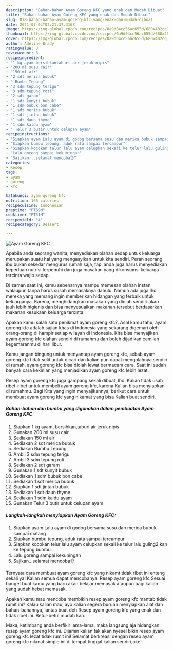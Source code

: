 ```yaml
---
description: "Bahan-bahan Ayam Goreng KFC yang enak dan Mudah Dibuat"
title: "Bahan-bahan Ayam Goreng KFC yang enak dan Mudah Dibuat"
slug: 878-bahan-bahan-ayam-goreng-kfc-yang-enak-dan-mudah-dibuat
date: 2021-07-04T02:21:37.316Z
image: https://img-global.cpcdn.com/recipes/0a9d04cc56ac655d/680x482cq70/ayam-goreng-kfc-foto-resep-utama.jpg
thumbnail: https://img-global.cpcdn.com/recipes/0a9d04cc56ac655d/680x482cq70/ayam-goreng-kfc-foto-resep-utama.jpg
cover: https://img-global.cpcdn.com/recipes/0a9d04cc56ac655d/680x482cq70/ayam-goreng-kfc-foto-resep-utama.jpg
author: Adeline Brady
ratingvalue: 3
reviewcount: 3
recipeingredient:
- "1 kg ayam bersihkantaburi air jeruk nipis"
- "200 ml susu cair"
- "150 ml air"
- "2 sdt merica bubuk"
- " Bumbu Tepung"
- "3 sdm tepung terigu"
- "3 sdm tepung roti"
- "2 sdt garam"
- "1 sdt kunyit bubuk"
- "1 sdm bubuk bon cabe"
- "1 sdt merica bubuk"
- "1 sdt jintan bubuk"
- "1 sdt daun thyme"
- "1 sdm kaldu ayam"
- " Telur 3 butir untuk celupan ayam"
recipeinstructions:
- "Siapkan ayam Lalu ayam di godog bersama susu dan merica bubuk sampai matang"
- "Siapkan bumbu tepung, aduk rata sampai tercampur"
- "Siapkan kocokan telur lalu ayam celupkan sekali ke telur lalu guling2 kan ke tepung bumbu"
- "Lalu goreng sampai kekuningan"
- "Sajikan...selamat mencoba👌"
categories:
- Resep
tags:
- ayam
- goreng
- kfc

katakunci: ayam goreng kfc 
nutrition: 166 calories
recipecuisine: Indonesian
preptime: "PT39M"
cooktime: "PT31M"
recipeyield: "4"
recipecategory: Dessert

---
```



![Ayam Goreng KFC](https://img-global.cpcdn.com/recipes/0a9d04cc56ac655d/680x482cq70/ayam-goreng-kfc-foto-resep-utama.jpg)

Apabila anda seorang wanita, menyediakan olahan sedap untuk keluarga merupakan suatu hal yang mengasyikan untuk kita sendiri. Peran seorang ibu bukan sekedar mengurus rumah saja, tapi anda juga harus menyediakan keperluan nutrisi terpenuhi dan juga masakan yang dikonsumsi keluarga tercinta wajib sedap.

Di zaman  saat ini, kamu sebenarnya mampu memesan olahan instan walaupun tanpa harus susah memasaknya dahulu. Namun ada juga lho mereka yang memang ingin memberikan hidangan yang terbaik untuk keluarganya. Karena, menghidangkan masakan yang diolah sendiri akan jauh lebih higienis dan bisa menyesuaikan makanan tersebut berdasarkan makanan kesukaan keluarga tercinta. 



Apakah kamu salah satu penikmat ayam goreng kfc?. Asal kamu tahu, ayam goreng kfc adalah sajian khas di Indonesia yang sekarang digemari oleh orang-orang di hampir setiap wilayah di Indonesia. Kita bisa menyajikan ayam goreng kfc olahan sendiri di rumahmu dan boleh dijadikan camilan kegemaranmu di hari libur.

Kamu jangan bingung untuk menyantap ayam goreng kfc, sebab ayam goreng kfc tidak sulit untuk dicari dan kalian pun dapat mengolahnya sendiri di rumah. ayam goreng kfc bisa diolah lewat bermacam cara. Saat ini sudah banyak cara kekinian yang menjadikan ayam goreng kfc lebih lezat.

Resep ayam goreng kfc juga gampang sekali dibuat, lho. Kalian tidak usah ribet-ribet untuk membeli ayam goreng kfc, karena Kalian bisa menyiapkan di rumahmu. Bagi Kita yang ingin menyajikannya, berikut cara untuk membuat ayam goreng kfc yang nikamat yang bisa Kalian buat sendiri.

<!--inarticleads1-->

##### Bahan-bahan dan bumbu yang digunakan dalam pembuatan Ayam Goreng KFC:

1. Siapkan 1 kg ayam, bersihkan,taburi air jeruk nipis
1. Gunakan 200 ml susu cair
1. Sediakan 150 ml air
1. Sediakan 2 sdt merica bubuk
1. Sediakan  Bumbu Tepung
1. Ambil 3 sdm tepung terigu
1. Ambil 3 sdm tepung roti
1. Sediakan 2 sdt garam
1. Gunakan 1 sdt kunyit bubuk
1. Sediakan 1 sdm bubuk bon cabe
1. Sediakan 1 sdt merica bubuk
1. Siapkan 1 sdt jintan bubuk
1. Sediakan 1 sdt daun thyme
1. Sediakan 1 sdm kaldu ayam
1. Gunakan  Telur 3 butir untuk celupan ayam




<!--inarticleads2-->

##### Langkah-langkah menyiapkan Ayam Goreng KFC:

1. Siapkan ayam Lalu ayam di godog bersama susu dan merica bubuk sampai matang
1. Siapkan bumbu tepung, aduk rata sampai tercampur
1. Siapkan kocokan telur lalu ayam celupkan sekali ke telur lalu guling2 kan ke tepung bumbu
1. Lalu goreng sampai kekuningan
1. Sajikan...selamat mencoba👌




Ternyata cara membuat ayam goreng kfc yang nikamt tidak ribet ini enteng sekali ya! Kalian semua dapat mencobanya. Resep ayam goreng kfc Sesuai banget buat kamu yang baru akan belajar memasak ataupun bagi kalian yang sudah hebat memasak.

Apakah kamu mau mencoba membikin resep ayam goreng kfc mantab tidak rumit ini? Kalau kalian mau, ayo kalian segera buruan menyiapkan alat dan bahan-bahannya, lantas buat deh Resep ayam goreng kfc yang enak dan tidak ribet ini. Betul-betul mudah kan. 

Maka, ketimbang anda berfikir lama-lama, maka langsung aja hidangkan resep ayam goreng kfc ini. Dijamin kalian tak akan nyesel bikin resep ayam goreng kfc lezat tidak rumit ini! Selamat berkreasi dengan resep ayam goreng kfc nikmat simple ini di tempat tinggal kalian sendiri,oke!.

